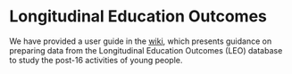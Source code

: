 # Longitudinal Education Outcomes

We have provided a user guide in the [wiki](https://github.com/Youth-Transitions/resources/wiki), which presents guidance on preparing data from the Longitudinal Education Outcomes (LEO) database to study the post-16 activities of young people.


